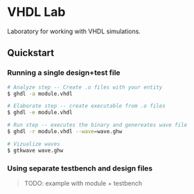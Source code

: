 # VHDL Lab

Laboratory for working with VHDL simulations.

## Quickstart

### Running a single design+test file

```bash
# Analyze step -- Create .o files with your entity
$ ghdl -a module.vhdl

# Elaborate step -- create executable from .o files
$ ghdl -e module.vhdl

# Run step -- executes the binary and genereates wave file
$ ghdl -r module.vhdl --wave=wave.ghw

# Vizualize waves
$ gtkwave wave.ghw
```

### Using separate testbench and design files

> TODO: example with module + testbench
